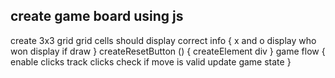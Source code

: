 ## create game board using js
create  3x3 grid
grid cells should display correct info {
    x and o
    display who won
    display if draw
}
createResetButton () {
createElement div
}
game flow {
    enable clicks
    track clicks 
    check if move is valid
    update game state
}